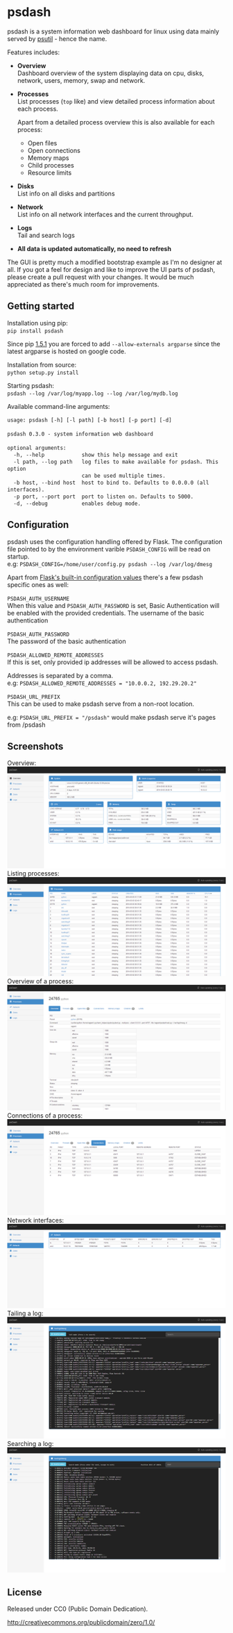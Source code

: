 # psdash

psdash is a system information web dashboard for linux using data mainly served by [psutil](https://code.google.com/p/psutil/) - hence the name.

Features includes:
* **Overview**<br>
  Dashboard overview of the system displaying data on cpu, disks, network, users, memory, swap and network.
* **Processes**<br>
    List processes (`top` like) and view detailed process information about each process.

    Apart from a detailed process overview this is also available for each process:
    * Open files
    * Open connections
    * Memory maps
    * Child processes
    * Resource limits
* **Disks**<br>
    List info on all disks and partitions
* **Network**<br>
    List info on all network interfaces and the current throughput.
* **Logs**<br>
    Tail and search logs
* **All data is updated automatically, no need to refresh**

The GUI is pretty much a modified bootstrap example as I'm no designer at all.
If you got a feel for design and like to improve the UI parts of psdash, please create a pull request with your changes.
It would be much appreciated as there's much room for improvements.

## Getting started

Installation using pip:<br>
`pip install psdash`

Since pip [1.5.1](https://github.com/pypa/pip/issues/1423) you are forced to add `--allow-externals argparse` since the latest argparse is hosted on google code.

Installation from source:<br>
`python setup.py install`

Starting psdash:<br>
`psdash --log /var/log/myapp.log --log /var/log/mydb.log`

Available command-line arguments:
```
usage: psdash [-h] [-l path] [-b host] [-p port] [-d]

psdash 0.3.0 - system information web dashboard

optional arguments:
  -h, --help            show this help message and exit
  -l path, --log path   log files to make available for psdash. This option
                        can be used multiple times.
  -b host, --bind host  host to bind to. Defaults to 0.0.0.0 (all interfaces).
  -p port, --port port  port to listen on. Defaults to 5000.
  -d, --debug           enables debug mode.
```

## Configuration

psdash uses the configuration handling offered by Flask.
The configuration file pointed to by the environment varible `PSDASH_CONFIG` will be read on startup.<br>
e.g: `PSDASH_CONFIG=/home/user/config.py psdash --log /var/log/dmesg`

Apart from [Flask's built-in configuration values](http://flask.pocoo.org/docs/config/#builtin-configuration-values) there's a few psdash specific ones as well:

`PSDASH_AUTH_USERNAME`<br>
When this value and `PSDASH_AUTH_PASSWORD` is set, Basic Authentication will be enabled with the provided credentials.
The username of the basic authentication

`PSDASH_AUTH_PASSWORD`<br>
The password of the basic authentication

`PSDASH_ALLOWED_REMOTE_ADDRESSES`<br>
If this is set, only provided ip addresses will be allowed to access psdash.

Addresses is separated by a comma.<br>
e.g: `PSDASH_ALLOWED_REMOTE_ADDRESSES = "10.0.0.2, 192.29.20.2"`

`PSDASH_URL_PREFIX`<br>
This can be used to make psdash serve from a non-root location.

e.g: `PSDASH_URL_PREFIX = "/psdash"` would make psdash serve it's pages from /psdash

## Screenshots

Overview:
![Overview](docs/screenshots/overview.png)
Listing processes:
![Processes](docs/screenshots/processes.png)
Overview of a process:
![Process overview](docs/screenshots/process_overview.png)
Connections of a process:
![Process connections](docs/screenshots/process_connections.png)
Network interfaces:
![Network](docs/screenshots/network.png)
Tailing a log:
![Log](docs/screenshots/log.png)
Searching a log:
![Log search](docs/screenshots/log_search.png)

## License
Released under CC0 (Public Domain Dedication).

http://creativecommons.org/publicdomain/zero/1.0/
